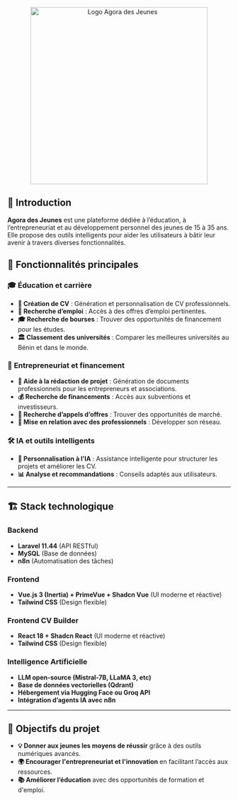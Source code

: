 <p align="center"><a href="https://agora-jeuenes.com" target="_blank"><img src="https://agora-jeunes.com/logo.png" width="400" alt="Logo Agora des Jeunes"></a></p>

## 📌 Introduction

**Agora des Jeunes** est une plateforme dédiée à l’éducation, à l’entrepreneuriat et au développement personnel des jeunes de 15 à 35 ans. Elle propose des outils intelligents pour aider les utilisateurs à bâtir leur avenir à travers diverses fonctionnalités.

## 🚀 Fonctionnalités principales

### 🎓 **Éducation et carrière**

- **📄 Création de CV** : Génération et personnalisation de CV professionnels.
- **🔎 Recherche d’emploi** : Accès à des offres d’emploi pertinentes.
- **🎓 Recherche de bourses** : Trouver des opportunités de financement pour les études.
- **🏛️ Classement des universités** : Comparer les meilleures universités au Bénin et dans le monde.

### 💼 **Entrepreneuriat et financement**

- **📑 Aide à la rédaction de projet** : Génération de documents professionnels pour les entrepreneurs et associations.
- **💰 Recherche de financements** : Accès aux subventions et investisseurs.
- **📢 Recherche d’appels d’offres** : Trouver des opportunités de marché.
- **🤝 Mise en relation avec des professionnels** : Développer son réseau.

### 🛠️ **IA et outils intelligents**

- **🤖 Personnalisation à l’IA** : Assistance intelligente pour structurer les projets et améliorer les CV.
- **📊 Analyse et recommandations** : Conseils adaptés aux utilisateurs.

---

## 🏗️ Stack technologique

### Backend

- **Laravel 11.44** (API RESTful)
- **MySQL** (Base de données)
- **n8n** (Automatisation des tâches)

### Frontend

- **Vue.js 3 (Inertia) + PrimeVue + Shadcn Vue** (UI moderne et réactive)
- **Tailwind CSS** (Design flexible)

### Frontend CV Builder

- **React 18 + Shadcn React** (UI moderne et réactive)
- **Tailwind CSS** (Design flexible)

### Intelligence Artificielle

- **LLM open-source (Mistral-7B, LLaMA 3, etc)**
- **Base de données vectorielles (Qdrant)**
- **Hébergement via Hugging Face ou Groq API**
- **Intégration d’agents IA avec n8n**

---

## 🎯 Objectifs du projet

- **💡 Donner aux jeunes les moyens de réussir** grâce à des outils numériques avancés.
- **🌍 Encourager l'entrepreneuriat et l'innovation** en facilitant l’accès aux ressources.
- **📚 Améliorer l’éducation** avec des opportunités de formation et d'emploi.
